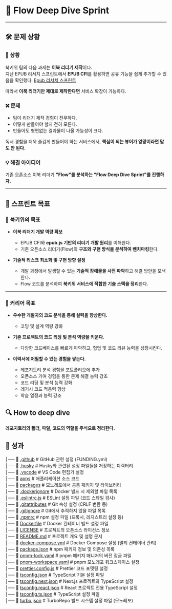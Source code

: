 # 📖 Flow Deep Dive Sprint

---

## 🛠️ 문제 상황

### 🧐 상황

북키위 팀의 다음 과제는 **이북 리더기 제작**이다.  
지난 EPUB 리서치 스프린트에서 **EPUB CFI**를 활용하면 공유 기능을 쉽게 추가할 수 있음을 확인했다.
[Epub 리서치 스프린트](https://plausible-windflower-bc3.notion.site/Epub-1b2be08797b4809a9401c3d54548219c)

따라서 **이북 리더기만 제대로 제작한다면** 서비스 확장이 가능하다.

### ❌ 문제

- 팀이 리더기 제작 경험이 전무하다.
- 어떻게 만들어야 할지 전혀 모른다.
- 만들어도 형편없는 결과물이 나올 가능성이 크다.

독서 경험을 더욱 즐겁게 만들어야 하는 서비스에서, **핵심이 되는 뷰어가 엉망이라면 말도 안 된다.**

### 💡 해결 아이디어

기존 오픈소스 이북 리더기 **"Flow"를 분석하는 "Flow Deep Dive Sprint"를 진행하자.**

---

## 🎯 스프린트 목표

### 📌 북키위의 목표

- **이북 리더기 개발 역량 확보**

  - EPUB CFI와 **epub.js 기반의 리더기 개발 원리**를 이해한다.
  - 기존 오픈소스 리더기(Flow)의 **구조와 구현 방식을 분석하여 벤치마킹**한다.

- **기술적 리스크 최소화 및 구현 방향 설정**
  - 개발 과정에서 발생할 수 있는 **기술적 장애물을 사전 파악**하고 해결 방안을 모색한다.
  - Flow 코드를 분석하여 **북키위 서비스에 적합한 기술 스택을 정리**한다.

---

### 📌 커리어 목표

- **우수한 개발자의 코드 분석을 통해 실력을 향상한다.**

  - 코딩 및 설계 역량 강화

- **기존 프로젝트의 코드 리딩 및 분석 역량을 키운다.**

  - 다양한 코드베이스를 빠르게 파악하고, 협업 및 코드 리뷰 능력을 성장시킨다.

- **이력서에 어필할 수 있는 경험을 쌓는다.**
  - 레포지토리 분석 경험을 포트폴리오에 추가
  - 오픈소스 기여 경험을 통한 문제 해결 능력 강조
  - 코드 리딩 및 분석 능력 강화
  - 레거시 코드 적응력 향상
  - 학습 열정과 능력 강조

## 🔍 How to deep dive

**레포지토리의 폴더, 파일, 코드의 역할을 주석으로 정리한다.**

## 🚀 성과

│── 📂 [.github](./deep-dive/.github/index.md) # GitHub 관련 설정 (FUNDING.yml)  
│── 📂 [.husky](./deep-dive/.husky/index.md) # Husky와 관련된 설정 파일들을 저장하는 디렉터리  
│── 📂 [.vscode](./deep-dive/.vscode/index.md) # VS Code 편집기 설정  
│── 📂 [apps](./deep-dive/apps/index.md) # 애플리케이션 소스 코드  
│── 📂 [packages](./deep-dive/packages/index.md) # 모노레포에서 공통 패키지 및 라이브러리  
│── 📄 [.dockerignore](./.dockerignore) # Docker 빌드 시 제외할 파일 목록  
│── 📄 [.eslintrc.js](./.eslintrc.js) # ESLint 설정 파일 (코드 스타일 검사)  
│── 📄 [.gitattributes](./.gitattributes) # Git 속성 설정 (CRLF 변환 등)  
│── 📄 [.gitignore](./.gitignore) # Git에서 추적하지 않을 파일 목록  
│── 📄 [.npmrc](./.npmrc) # npm 설정 파일 (프록시, 레지스트리 설정 등)  
│── 📄 [Dockerfile](./Dockerfile) # Docker 컨테이너 빌드 설정 파일  
│── 📄 [LICENSE](./LICENSE) # 프로젝트의 오픈소스 라이선스 정보  
│── 📄 [README.md](./README.md) # 프로젝트 개요 및 설명 문서  
│── 📄 [docker-compose.yml](./docker-compose.yml) # Docker Compose 설정 (멀티 컨테이너 관리)  
│── 📄 [package.json](./package.json) # npm 패키지 정보 및 의존성 목록  
│── 📄 [pnpm-lock.yaml](./pnpm-lock.yaml) # pnpm 패키지 매니저의 버전 잠금 파일  
│── 📄 [pnpm-workspace.yaml](./pnpm-workspace.yaml) # pnpm 모노레포 워크스페이스 설정  
│── 📄 [prettier.config.js](./prettier.config.js) # Prettier 코드 포맷팅 설정  
│── 📄 [tsconfig.json](./tsconfig.json) # TypeScript 기본 설정 파일  
│── 📄 [tsconfig.next.json](./tsconfig.next.json) # Next.js 프로젝트의 TypeScript 설정  
│── 📄 [tsconfig.react.json](./tsconfig.react.json) # React 프로젝트 전용 TypeScript 설정  
│── 📄 [tsconfig.ts.json](./tsconfig.ts.json) # TypeScript 설정 파일  
│── 📄 [turbo.json](./turbo.json) # TurboRepo 빌드 시스템 설정 파일 (모노레포)
